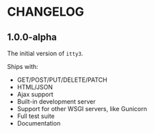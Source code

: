 # CHANGELOG

## 1.0.0-alpha

The initial version of `itty3`.

Ships with:

* GET/POST/PUT/DELETE/PATCH
* HTML/JSON
* Ajax support
* Built-in development server
* Support for other WSGI servers, like Gunicorn
* Full test suite
* Documentation

